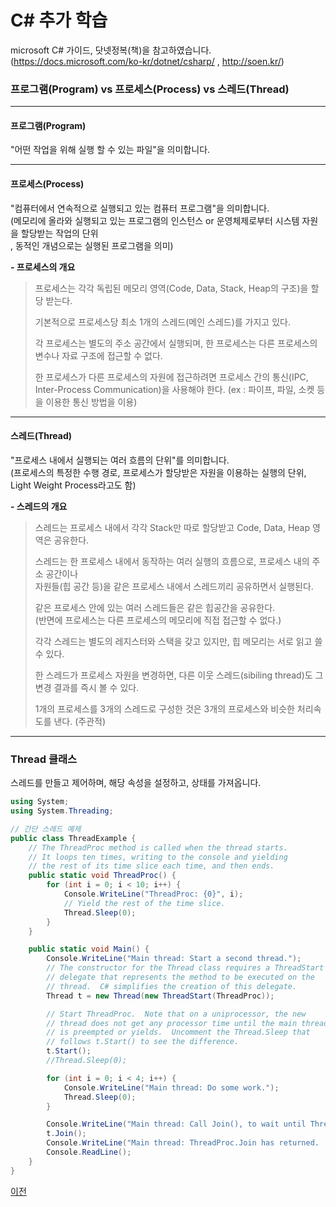 # C# 추가 학습

microsoft C# 가이드, 닷넷정복(책)을 참고하였습니다.</br>
(https://docs.microsoft.com/ko-kr/dotnet/csharp/ , http://soen.kr/)

### 프로그램(Program) vs 프로세스(Process) vs 스레드(Thread)

------------
#### 프로그램(Program)
"어떤 작업을 위해 실행 할 수 있는 파일"을 의미합니다.

------------
#### 프로세스(Process)
"컴퓨터에서 연속적으로 실행되고 있는 컴퓨터 프로그램"을 의미합니다.</br>
(메모리에 올라와 실행되고 있는 프로그램의 인스턴스 or 운영체제로부터 시스템 자원을 할당받는 작업의 단위</br>
, 동적인 개념으로는 실행된 프로그램을 의미)</br>

__- 프로세스의 개요__

> 프로세스는 각각 독립된 메모리 영역(Code, Data, Stack, Heap의 구조)을 할당 받는다.
> 
> 기본적으로 프로세스당 최소 1개의 스레드(메인 스레드)를 가지고 있다.
> 
> 각 프로세스는 별도의 주소 공간에서 실행되며, 한 프로세스는 다른 프로세스의 변수나 자료 구조에 접근할 수 없다.
> 
> 한 프로세스가 다른 프로세스의 자원에 접근하려면 프로세스 간의 통신(IPC, Inter-Process Communication)을 사용해야 한다.
> (ex : 파이프, 파일, 소켓 등을 이용한 통신 방법을 이용)

------------
#### 스레드(Thread)
"프로세스 내에서 실행되는 여러 흐름의 단위"를 의미합니다.</br>
(프로세스의 특정한 수행 경로, 프로세스가 할당받은 자원을 이용하는 실행의 단위,</br>
Light Weight Process라고도 함)</br>

__- 스레드의 개요__

> 스레드는 프로세스 내에서 각각 Stack만 따로 할당받고 Code, Data, Heap 영역은 공유한다.
> 
> 스레드는 한 프로세스 내에서 동작하는 여러 실행의 흐름으로, 프로세스 내의 주소 공간이나</br>
> 자원들(힙 공간 등)을 같은 프로세스 내에서 스레드끼리 공유하면서 실행된다.
> 
> 같은 프로세스 안에 있는 여러 스레드들은 같은 힙공간을 공유한다.</br>
> (반면에 프로세스는 다른 프로세스의 메모리에 직접 접근할 수 없다.)
> 
> 각각 스레드는 별도의 레지스터와 스택을 갖고 있지만, 힙 메모리는 서로 읽고 쓸 수 있다.
>
> 한 스레드가 프로세스 자원을 변경하면, 다른 이웃 스레드(sibiling thread)도 그 변경 결과를 즉시 볼 수 있다.
> 
> 1개의 프로세스를 3개의 스레드로 구성한 것은 3개의 프로세스와 비슷한 처리속도를 낸다. (주관적)
> 

------------
### Thread 클래스
스레드를 만들고 제어하며, 해당 속성을 설정하고, 상태를 가져옵니다.

```csharp
using System;
using System.Threading;

// 간단 스레드 예제
public class ThreadExample {
    // The ThreadProc method is called when the thread starts.
    // It loops ten times, writing to the console and yielding
    // the rest of its time slice each time, and then ends.
    public static void ThreadProc() {
        for (int i = 0; i < 10; i++) {
            Console.WriteLine("ThreadProc: {0}", i);
            // Yield the rest of the time slice.
            Thread.Sleep(0);
        }
    }

    public static void Main() {
        Console.WriteLine("Main thread: Start a second thread.");
        // The constructor for the Thread class requires a ThreadStart
        // delegate that represents the method to be executed on the
        // thread.  C# simplifies the creation of this delegate.
        Thread t = new Thread(new ThreadStart(ThreadProc));

        // Start ThreadProc.  Note that on a uniprocessor, the new
        // thread does not get any processor time until the main thread
        // is preempted or yields.  Uncomment the Thread.Sleep that
        // follows t.Start() to see the difference.
        t.Start();
        //Thread.Sleep(0);

        for (int i = 0; i < 4; i++) {
            Console.WriteLine("Main thread: Do some work.");
            Thread.Sleep(0);
        }

        Console.WriteLine("Main thread: Call Join(), to wait until ThreadProc ends.");
        t.Join();
        Console.WriteLine("Main thread: ThreadProc.Join has returned.  Press Enter to end program.");
        Console.ReadLine();
    }
}
```


[이전](https://github.com/1994wjdwodbs/StudyCSharp21)
